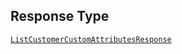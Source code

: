 ## Response Type

[`ListCustomerCustomAttributesResponse`](../../doc/models/list-customer-custom-attributes-response.md)
